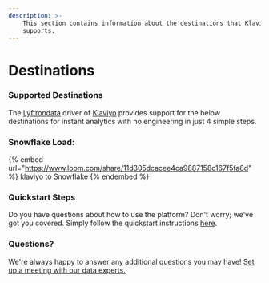 ```yaml
---
description: >-
    This section contains information about the destinations that Klaviyo
    supports.
---
```


# Destinations

### Supported Destinations

The [Lyftrondata](https://www.lyftrondata.com/) driver of [Klaviyo](https://www.lyftrondata.com/integration/marketing-analytics/klaviyo/) provides support for the below destinations for instant analytics with no engineering in just 4 simple steps.

### Snowflake Load:

{% embed url="https://www.loom.com/share/11d305dcacee4ca9887158c167f5fa8d" %}
klaviyo to Snowflake
{% endembed %}

### Quickstart Steps

Do you have questions about how to use the platform? Don't worry; we've got you covered. Simply follow the quickstart instructions [here](README.md).

### Questions? <a href="#questions" id="questions"></a>

We're always happy to answer any additional questions you may have! [Set up a meeting with our data experts.](https://www.lyftrondata.com/book-a-meeting/)
